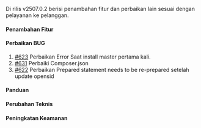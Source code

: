 Di rilis v2507.0.2 berisi penambahan fitur dan perbaikan lain sesuai dengan pelayanan ke pelanggan.

#### Penambahan Fitur

#### Perbaikan BUG
1. [#623](https://github.com/OpenSID/dasbor-siappakai/issues/623) Perbaikan Error Saat install master pertama kali.
2. [#631](https://github.com/OpenSID/dasbor-siappakai/issues/631) Perbaiki Composer.json
3. [#622](https://github.com/OpenSID/dasbor-siappakai/issues/622) Perbaikan Prepared statement needs to be re-prepared setelah update opensid

#### Panduan

#### Perubahan Teknis

#### Peningkatan Keamanan
